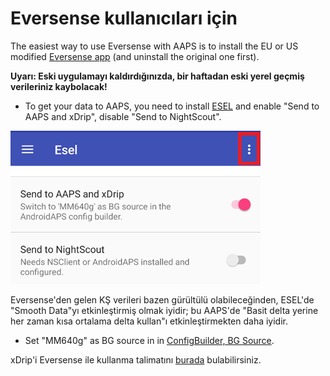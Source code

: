 # Eversense kullanıcıları için

The easiest way to use Eversense with AAPS is to install the EU or US modified [Eversense app](https://cr4ck3d3v3r53n53.club/) (and uninstall the original one first).

**Uyarı: Eski uygulamayı kaldırdığınızda, bir haftadan eski yerel geçmiş verileriniz kaybolacak!**

- To get your data to AAPS, you need to install [ESEL](https://github.com/BernhardRo/Esel/blob/master/apk/debug/app-debug.apk) and enable "Send to AAPS and xDrip", disable "Send to NightScout".

![ESEL Broadcast](../images/ESEL.png)

Eversense'den gelen KŞ verileri bazen gürültülü olabileceğinden, ESEL'de "Smooth Data"yı etkinleştirmiş olmak iyidir; bu AAPS'de "Basit delta yerine her zaman kısa ortalama delta kullan"ı etkinleştirmekten daha iyidir.

- Set "MM640g" as BG source in in [ConfigBuilder, BG Source](../Configuration/Config-Builder.md#bg-source).

xDrip'i Eversense ile kullanma talimatını [burada](https://github.com/BernhardRo/Esel/tree/master/apk) bulabilirsiniz.
